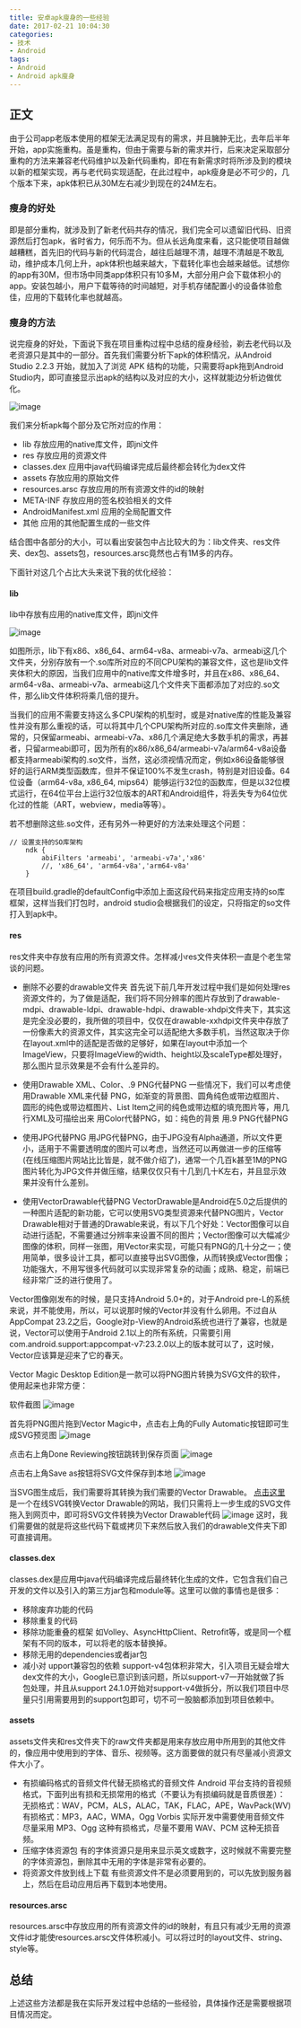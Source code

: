```yaml
---
title: 安卓apk廋身的一些经验
date: 2017-02-21 10:04:30
categories:
- 技术
- Android
tags: 
- Android
- Android apk廋身
---
```

## 正文
由于公司app老版本使用的框架无法满足现有的需求，并且臃肿无比，去年后半年开始，app实施重构。虽是重构，但由于需要与新的需求并行，后来决定采取部分重构的方法来兼容老代码维护以及新代码重构，即在有新需求时将所涉及到的模块以新的框架实现，再与老代码实现适配，在此过程中，apk瘦身是必不可少的，几个版本下来，apk体积已从30M左右减少到现在的24M左右。

### 瘦身的好处
即是部分重构，就涉及到了新老代码共存的情况，我们完全可以遗留旧代码、旧资源然后打包apk，省时省力，何乐而不为。但从长远角度来看，这只能使项目越做越糟糕，首先旧的代码与新的代码混合，越往后越理不清，越理不清越是不敢乱动，维护成本几何上升，apk体积也越来越大，下载转化率也会越来越低。试想你的app有30M，但市场中同类app体积只有10多M，大部分用户会下载体积小的app。安装包越小，用户下载等待的时间越短，对手机存储配置小的设备体验愈佳，应用的下载转化率也就越高。

### 瘦身的方法
说完瘦身的好处，下面说下我在项目重构过程中总结的瘦身经验，剃去老代码以及老资源只是其中的一部分。首先我们需要分析下apk的体积情况，从Android Studio 2.2.3 开始，就加入了浏览 APK 结构的功能，只需要将apk拖到Android Studio内，即可直接显示出apk的结构以及对应的大小，这样就能边分析边做优化。

![image](http://ol58plgkm.bkt.clouddn.com/LJOF_WV0R1W8HFHBFM70UA4.png)

我们来分析apk每个部分及它所对应的作用：
- lib                  存放应用的native库文件，即jni文件
- res                  存放应用的资源文件
- classes.dex          应用中java代码编译完成后最终都会转化为dex文件
- assets               存放应用的原始文件
- resources.arsc       存放应用的所有资源文件的id的映射
- META-INF             存放应用的签名校验相关的文件
- AndroidManifest.xml  应用的全局配置文件
- 其他                 应用的其他配置生成的一些文件

结合图中各部分的大小，可以看出安装包中占比较大的为：lib文件夹、res文件夹、dex包、assets包，resources.arsc竟然也占有1M多的内存。

下面针对这几个占比大头来说下我的优化经验：
#### lib 
lib中存放有应用的native库文件，即jni文件

![image](http://ol58plgkm.bkt.clouddn.com/S3K%25C$QE45P%28F3%29HV9MAV9R.png)

如图所示，lib下有x86、x86_64、arm64-v8a、armeabi-v7a、armeabi这几个文件夹，分别存放有一个.so库所对应的不同CPU架构的兼容文件，这也是lib文件夹体积大的原因，当我们应用中的native库文件增多时，并且在x86、x86_64、arm64-v8a、armeabi-v7a、armeabi这几个文件夹下面都添加了对应的.so文件，那么lib文件体积将乘几倍的提升。

当我们的应用不需要支持这么多CPU架构的机型时，或是对native库的性能及兼容性并没有那么重视的话，可以将其中几个CPU架构所对应的.so库文件夹删除，通常的，只保留armeabi、armeabi-v7a、x86几个满足绝大多数手机的需求，再甚者，只留armeabi即可，因为所有的x86/x86_64/armeabi-v7a/arm64-v8a设备都支持armeabi架构的.so文件，当然，这必须视情况而定，例如x86设备能够很好的运行ARM类型函数库，但并不保证100%不发生crash，特别是对旧设备。64位设备（arm64-v8a, x86_64, mips64）能够运行32位的函数库，但是以32位模式运行，在64位平台上运行32位版本的ART和Android组件，将丢失专为64位优化过的性能（ART，webview，media等等）。

若不想删除这些.so文件，还有另外一种更好的方法来处理这个问题：
```
// 设置支持的SO库架构
    ndk {
        abiFilters 'armeabi', 'armeabi-v7a','x86'
        //, 'x86_64', 'arm64-v8a','arm64-v8a'
    }
```
在项目build.gradle的defaultConfig中添加上面这段代码来指定应用支持的so库框架，这样当我们打包时，android studio会根据我们的设定，只将指定的so文件打入到apk中。

#### res
res文件夹中存放有应用的所有资源文件。怎样减小res文件夹体积一直是个老生常谈的问题。
- 删除不必要的drawable文件夹 
首先说下前几年开发过程中我们是如何处理res资源文件的，为了做是适配，我们将不同分辨率的图片存放到了drawable-mdpi、drawable-ldpi、drawable-hdpi、drawable-xhdpi文件夹下，其实这是完全没必要的，我所做的项目中，仅仅在drawable-xxhdpi文件夹中存放了一份像素大的资源文件，其实这完全可以适配绝大多数手机，当然这取决于你在layout.xml中的适配是否做的足够好，如果在layout中添加一个ImageView，只要将ImageView的width、height以及scaleType都处理好，那么图片显示效果是不会有什么差异的。

- 使用Drawable XML、Color、.9 PNG代替PNG
一些情况下，我们可以考虑使用Drawable XML来代替 PNG，如渐变的背景图、圆角纯色或带边框图片、圆形的纯色或带边框图片、List Item之间的纯色或带边框的填充图片等，用几行XML及可描绘出来
用Color代替PNG，如：纯色的背景
用.9 PNG代替PNG

- 使用JPG代替PNG
用JPG代替PNG，由于JPG没有Alpha通道，所以文件更小，适用于不需要透明度的图片可以考虑，当然还可以再做进一步的压缩等(在线压缩图片网站比比皆是，就不做介绍了)，通常一个几百k甚至1M的PNG图片转化为JPG文件并做压缩，结果仅仅只有十几到几十K左右，并且显示效果并没有什么差别。

- 使用VectorDrawable代替PNG
VectorDrawable是Android在5.0之后提供的一种图片适配的新功能，它可以使用SVG类型资源来代替PNG图片，Vector Drawable相对于普通的Drawable来说，有以下几个好处：Vector图像可以自动进行适配，不需要通过分辨率来设置不同的图片；Vector图像可以大幅减少图像的体积，同样一张图，用Vector来实现，可能只有PNG的几十分之一；使用简单，很多设计工具，都可以直接导出SVG图像，从而转换成Vector图像；功能强大，不用写很多代码就可以实现非常复杂的动画；成熟、稳定，前端已经非常广泛的进行使用了。

Vector图像刚发布的时候，是只支持Android 5.0+的，对于Android pre-L的系统来说，并不能使用，所以，可以说那时候的Vector并没有什么卵用。不过自从AppCompat 23.2之后，Google对p-View的Android系统也进行了兼容，也就是说，Vector可以使用于Android 2.1以上的所有系统，只需要引用com.android.support:appcompat-v7:23.2.0以上的版本就可以了，这时候，Vector应该算是迎来了它的春天。

Vector Magic Desktop Edition是一款可以将PNG图片转换为SVG文件的软件，使用起来也非常方便：

软件截图
![image](http://ol58plgkm.bkt.clouddn.com/QQ%E5%9B%BE%E7%89%8720170221121646.png)

首先将PNG图片拖到Vector Magic中，点击右上角的Fully Automatic按钮即可生成SVG预览图
![image](http://ol58plgkm.bkt.clouddn.com/2.png)

点击右上角Done Reviewing按钮跳转到保存页面
![image](http://ol58plgkm.bkt.clouddn.com/4.png)

点击右上角Save as按钮将SVG文件保存到本地
![image](http://ol58plgkm.bkt.clouddn.com/5.png)

当SVG图生成后，我们需要将其转换为我们需要的Vector Drawable。
[点击这里](http://inloop.github.io/svg2android/)是一个在线SVG转换Vector Drawable的网站，我们只需将上一步生成的SVG文件拖入到网页中，即可将SVG文件转换为Vector Drawable代码
![image](http://ol58plgkm.bkt.clouddn.com/2%60$I3N%7BA~%600JT6TP@A6~NCQ.png)
这时，我们需要做的就是将这些代码下载或拷贝下来然后放入我们的drawable文件夹下即可直接调用。

#### classes.dex
classes.dex是应用中java代码编译完成后最终转化生成的文件，它包含我们自己开发的文件以及引入的第三方jar包和module等。这里可以做的事情也是很多：
- 移除废弃功能的代码
- 移除重复的代码
- 移除功能重叠的框架  如Volley、AsyncHttpClient、Retrofit等，或是同一个框架有不同的版本，可以将老的版本替换掉。
- 移除无用的dependencies或者jar包
- 减小对 upport兼容包的依赖  support-v4包体积非常大，引入项目无疑会增大dex文件的大小，Google已意识到该问题，所以support-v7一开始就做了拆包处理，并且从support 24.1.0开始对support-v4做拆分，所以我们项目中尽量只引用需要用到的support包即可，切不可一股脑都添加到项目依赖中。

#### assets
assets文件夹和res文件夹下的raw文件夹都是用来存放应用中所用到的其他文件的，像应用中使用到的字体、音乐、视频等。这方面要做的就只有尽量减小资源文件大小了。
- 有损编码格式的音频文件代替无损格式的音频文件
    Android 平台支持的音视频格式，下面列出有损和无损常用的格式（不要认为有损编码就是音质很差）：
        无损格式：WAV，PCM，ALS，ALAC，TAK，FLAC，APE，WavPack(WV)
        有损格式：MP3，AAC，WMA，Ogg Vorbis
实际开发中需要使用音频文件尽量采用 MP3、Ogg 这种有损格式，尽量不要用 WAV、PCM 这种无损音频。
- 压缩字体资源包
有的字体资源只是用来显示英文或数字，这时候就不需要完整的字体资源包，删除其中无用的字体是非常有必要的。
- 将资源文件放到线上下载
有些资源文件不是必须要用到的，可以先放到服务器上，然后在启动应用后再下载到本地使用。

#### resources.arsc
resources.arsc中存放应用的所有资源文件的id的映射，有且只有减少无用的资源文件id才能使resources.arsc文件体积减小。可以将过时的layout文件、string、style等。

## 总结
上述这些方法都是我在实际开发过程中总结的一些经验，具体操作还是需要根据项目情况而定。
